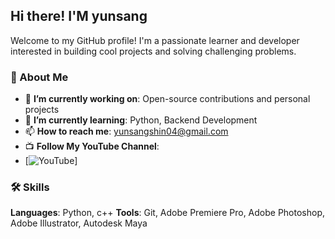 ## Hi there! I'M yunsang

Welcome to my GitHub profile! I'm a passionate learner and developer interested in building cool projects and solving challenging problems.
### 📖 About Me 
- 🔭 **I’m currently working on**: Open-source contributions and personal projects  
- 🌱 **I’m currently learning**: Python, Backend Development  
- 📫 **How to reach me**: yunsangshin04@gmail.com
-  📺 **Follow My YouTube Channel**:
-  [![YouTube](https://www.youtube.com/channel/UCruVTcHY3fQPsXfoRQty0Bw)]
  
### 🛠️ Skills
**Languages**: Python, c++
**Tools**: Git, Adobe Premiere Pro, Adobe Photoshop, Adobe Illustrator, Autodesk Maya
